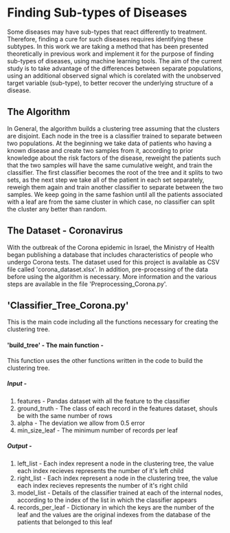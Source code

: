 # Finding Sub-types of Diseases 

Some diseases may have sub-types that react differently to treatment. Therefore, finding a cure for such diseases requires identifying these subtypes. 
In this work we are taking a method that has been presented theoretically in previous work and implement it for the purpose of finding sub-types of diseases, using machine learning tools. The aim of the current study is to take advantage of the differences between separate populations, using an additional observed signal which is corelated with the unobserved target variable (sub-type), to better recover the underlying structure of a disease. 

## The Algorithm 

In General, the algorithm builds a clustering tree assuming that the clusters are disjoint. Each node in  the tree is a classifier trained to separate between two populations. At the beginning we take data of patients who having a known disease and create two samples from it, according to prior knowledge about the risk factors of the disease, reweight the patients such that the two samples will have the same cumulative weight, and train the classifier. The first classifier becomes the root of the tree and it splits to two sets, as the next step we take all of the patient in each set separately, reweigh them again and train another classifier to separate between the two samples. We keep going in the same fashion until all the patients associated with a leaf are from the same cluster in which case, no classifier can split the cluster any better than random.

## The Dataset - Coronavirus

With the outbreak of the Corona epidemic in Israel, the Ministry of Health began publishing a database that includes characteristics of people who undergo Corona tests. The dataset used for this project is available as CSV file called 'corona_dataset.xlsx'. In addition, pre-processing of the data before using the algorithm is necessary. More information and the various steps are available in the file 'Preprocessing_Corona.py'. 

## 'Classifier_Tree_Corona.py' 

This is the main code including all the functions necessary for creating the clustering tree. 

#### 'build_tree' - The main function - 
This function uses the other functions written in the code to build the clustering tree.

##### Input - 
1. features - Pandas dataset with all the feature to the classifier
2. ground_truth - The class of each record in the features dataset, shouls be with the same number of rows 
3. alpha - The deviation we allow from 0.5 error
4. min_size_leaf - The minimum number of records per leaf

##### Output - 
1. left_list - Each index represent a node in the clustering tree, the value each index recieves represents the number of it's left child
2. right_list - Each index represent a node in the clustering tree, the value each index recieves represents the number of it's right child
3. model_list - Details of the classifier trained at each of the internal nodes, according to the index of the list in which the classifier appears
4. records_per_leaf - Dictionary in which the keys are the number of the leaf and the values are the original indexes from the database of the patients that belonged to this leaf


